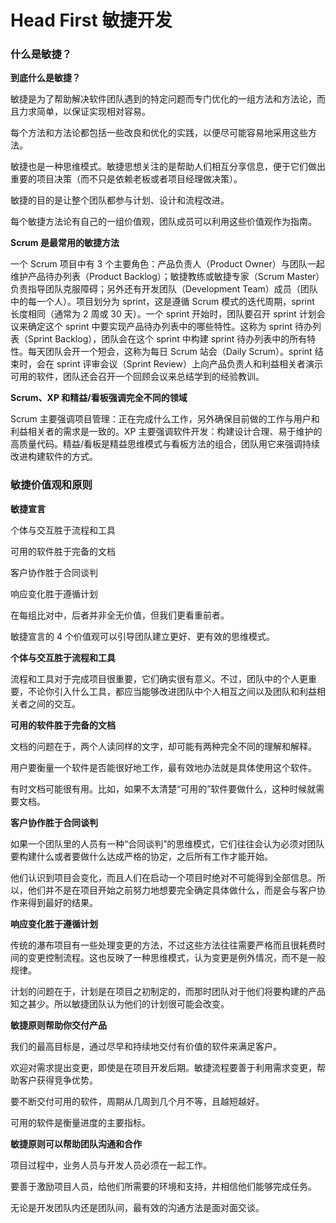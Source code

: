 # Head First 敏捷开发

### 什么是敏捷？

**到底什么是敏捷？**

敏捷是为了帮助解决软件团队遇到的特定问题而专门优化的一组方法和方法论，而且力求简单，以保证实现相对容易。

每个方法和方法论都包括一些改良和优化的实践，以便尽可能容易地采用这些方法。

敏捷也是一种思维模式。敏捷思想关注的是帮助人们相互分享信息，便于它们做出重要的项目决策（而不只是依赖老板或者项目经理做决策）。

敏捷的目的是让整个团队都参与计划、设计和流程改进。

每个敏捷方法论有自己的一组价值观，团队成员可以利用这些价值观作为指南。

**Scrum 是最常用的敏捷方法**

一个 Scrum 项目中有 3 个主要角色：产品负责人（Product Owner）与团队一起维护产品待办列表（Product Backlog）；敏捷教练或敏捷专家（Scrum Master）负责指导团队克服障碍；另外还有开发团队（Development Team）成员（团队中的每一个人）。项目划分为 sprint，这是遵循 Scrum 模式的迭代周期，sprint 长度相同（通常为 2 周或 30 天）。一个 sprint 开始时，团队要召开 sprint 计划会议来确定这个 sprint 中要实现产品待办列表中的哪些特性。这称为 sprint 待办列表（Sprint Backlog），团队会在这个 sprint 中构建 sprint 待办列表中的所有特性。每天团队会开一个短会，这称为每日 Scrum 站会（Daily Scrum）。sprint 结束时，会在 sprint 评审会议（Sprint Review）上向产品负责人和利益相关者演示可用的软件，团队还会召开一个回顾会议来总结学到的经验教训。

**Scrum、XP 和精益/看板强调完全不同的领域**

Scrum 主要强调项目管理：正在完成什么工作，另外确保目前做的工作与用户和利益相关者的需求是一致的。XP 主要强调软件开发：构建设计合理、易于维护的高质量代码。精益/看板是精益思维模式与看板方法的组合，团队用它来强调持续改进构建软件的方式。

### 敏捷价值观和原则

**敏捷宣言**

个体与交互胜于流程和工具

可用的软件胜于完备的文档

客户协作胜于合同谈判

响应变化胜于遵循计划

在每组比对中，后者并非全无价值，但我们更看重前者。

敏捷宣言的 4 个价值观可以引导团队建立更好、更有效的思维模式。

**个体与交互胜于流程和工具**

流程和工具对于完成项目很重要，它们确实很有意义。不过，团队中的个人更重要，不论你引入什么工具，都应当能够改进团队中个人相互之间以及团队和利益相关者之间的交互。

**可用的软件胜于完备的文档**

文档的问题在于，两个人读同样的文字，却可能有两种完全不同的理解和解释。

用户要衡量一个软件是否能很好地工作，最有效地办法就是具体使用这个软件。

有时文档可能很有用。比如，如果不太清楚“可用的”软件要做什么，这种时候就需要文档。

**客户协作胜于合同谈判**

如果一个团队里的人员有一种“合同谈判”的思维模式，它们往往会认为必须对团队要构建什么或者要做什么达成严格的协定，之后所有工作才能开始。

他们认识到项目会变化，而且人们在启动一个项目时绝对不可能得到全部信息。所以，他们并不是在项目开始之前努力地想要完全确定具体做什么，而是会与客户协作来得到最好的结果。

**响应变化胜于遵循计划**

传统的瀑布项目有一些处理变更的方法，不过这些方法往往需要严格而且很耗费时间的变更控制流程。这也反映了一种思维模式，认为变更是例外情况，而不是一般规律。

计划的问题在于，计划是在项目之初制定的，而那时团队对于他们将要构建的产品知之甚少。所以敏捷团队认为他们的计划很可能会改变。

**敏捷原则帮助你交付产品**

我们的最高目标是，通过尽早和持续地交付有价值的软件来满足客户。

欢迎对需求提出变更，即使是在项目开发后期。敏捷流程要善于利用需求变更，帮助客户获得竞争优势。

要不断交付可用的软件，周期从几周到几个月不等，且越短越好。

可用的软件是衡量进度的主要指标。

**敏捷原则可以帮助团队沟通和合作**

项目过程中，业务人员与开发人员必须在一起工作。

要善于激励项目人员，给他们所需要的环境和支持，并相信他们能够完成任务。

无论是开发团队内还是团队间，最有效的沟通方法是面对面交谈。